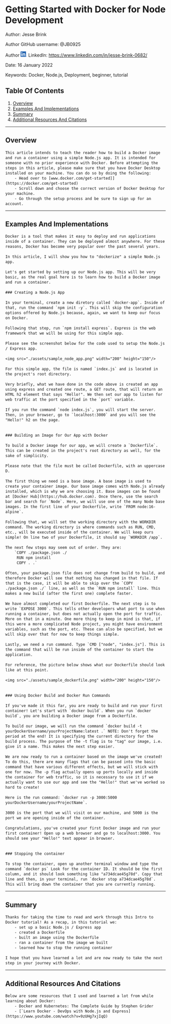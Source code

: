 # Getting Started with Docker for Node Development

Author: Jesse Brink

Author GitHub username: @JB0925

Author <img src="./assets/LI-In-Bug.png" width="20" height="17"/> LinkedIn: https://www.linkedin.com/in/jesse-brink-0682/

Date: 16 January 2022

Keywords: Docker, Node.js, Deployment, beginner, tutorial

## Table Of Contents

1. [Overview](#overview)
2. [Examples And Implementations](#examples-and-implementations)
3. [Summary](#summary)
4. [Additional Resources And Citations](#additional-resources-and-citations)

---

## Overview

    This article intends to teach the reader how to build a Docker image and run a container using a simple Node.js app. It is intended for someone with no prior experience with Docker. Before attempting the steps in this article, please make sure that you have Docker Desktop installed on your machine. You can do so by doing the following:
        - Head over to [www.docker.com/get-started]](https://docker.com/get-started)
        - Scroll down and choose the correct version of Docker Desktop for your machine.
        - Go through the setup process and be sure to sign up for an account.

---

## Examples And Implementations

    Docker is a tool that makes it easy to deploy and run applications inside of a container. They can be deployed almost anywhere. For these reasons, Docker has become very popular over the past several years.

    In this article, I will show you how to "dockerize" a simple Node.js app.

    Let's get started by setting up our Node.js app. This will be very basic, as the real goal here is to learn how to build a Docker image and run a container.

    ### Creating a Node.js App

    In your terminal, create a new diretory called `docker-app`. Inside of that, run the command `npm init -y`. This will skip the configuration options offered by Node.js because, again, we want to keep our focus on Docker.

    Following that step, run `npm install express`. Express is the web framework that we will be using for this simple app.

    Please see the screenshot below for the code used to setup the Node.js / Express app.

    <img src="./assets/sample_node_app.png" width="200" height="150"/>

    For this simple app, the file is named `index.js` and is located in the project's root directory.

    Very briefly, what we have done in the code above is created an app using express and created one route, a GET route, that will return an HTML h2 element that says "Hello!". We then set our app to listen for web traffic at the port specified in the `port` variable.

    If you run the command `node index.js`, you will start the server. Then, in your browser, go to `localhost:3000` and you will see the "Hello!" h2 on the page.


    ### Building an Image for Our App with Docker

    To build a Docker image for our app, we will create a `Dockerfile`. This can be created in the project's root directory as well, for the sake of simplicity.

    Please note that the file must be called Dockerfile, with an uppercase D.

    The first thing we need is a base image. A base image is used to create your container image. Our base image comes with Node.js already installed, which is why we are choosing it. Base images can be found at [Docker Hub](https://hub.docker.com). Once there, use the search bar and search for `Node`. Here, we will use one of the many Node base images. In the first line of your Dockerfile, write `FROM node:16-alpine`.

    Following that, we will set the working directory with the WORKDIR command. The working directory is where commands such as RUN, CMD, etc., will be executed inside of the container. We will keep ours simple! On line two of your Dockerfile, it should say `WORKDIR /app`.

    The next few steps may seem out of order. They are:
        `COPY ./package.json ./
         RUN npm install
         COPY . .`

    Often, your package.json file does not change from build to build, and therefore Docker will see that nothing has changed in that file. If that is the case, it will be able to skip over the `COPY ./package.json ./` line, as well as the `RUN npm install` line. This makes a new build (after the first one) complete faster.

    We have almost completed our first Dockerfile. The next step is to write `EXPOSE 3000`. This tells other developers what port to use when running a container, but does not actually open the port for traffic. More on that in a minute. One more thing to keep in mind is that, if this were a more complicated Node project, you might have environment variables, such as the port, etc. These can also be specified, but we will skip over that for now to keep things simple.

    Lastly, we need a run command. Type `CMD ["node", "index.js"]. This is the command that will be run inside of the container to start the application.

    For reference, the picture below shows what our Dockerfile should look like at this point.

    <img src="./assets/sample_dockerfile.png" width="200" height="150"/>


    ### Using Docker Build and Docker Run Commands

    If you've made it this far, you are ready to build and run your first container! Let's start with `docker build`. When you run `docker build`, you are building a Docker image from a Dockerfile.

    To build our image, we will run the command `docker build -t yourDockerUsername/yourProjectName:latest .` NOTE: Don't forget the period at the end! It is specifying the current directory for the build process. The purpose of the -t flag is to "tag" our image, i.e. give it a name. This makes the next step easier.

    We are now ready to run a container based on the image we've created! To do this, there are many flags that can be passed into the basic command that have various different effects, but we will stick with one for now. The -p flag actually opens up ports locally and inside the container for web traffic, so it is necessary to use it if we actually want to use our app and see the "Hello!" that we've worked so hard to create!

    Here is the run command: `docker run -p 3000:5000 yourDockerUsername/yourProjectName`.

    3000 is the port that we will visit on our machine, and 5000 is the port we are opening inside of the container.

    Congratulations, you've created your first Docker image and run your first container! Open up a web browser and go to localhost:3000. You should see your "Hello!" text appear in browser.


    ### Stopping the container

    To stop the container, open up another terminal window and type the command `docker ps` Look for the container ID. It should be the first column, and it should look something like "a734dcae45g78d". Copy that line and then, in your terminal, run `docker stop a734dcae45g78d`. This will bring down the container that you are currently running.

---

## Summary

    Thanks for taking the time to read and work through this Intro to Docker tutorial! As a recap, in this tutorial we:
        - set up a basic Node.js / Express app
        - created a Dockerfile
        - built an image using the Dockerfile
        - ran a container from the image we built
        - learned how to stop the running container

    I hope that you have learned a lot and are now ready to take the next step in your journey with Docker.

---

## Additional Resources And Citations

    Below are some resources that I used and learned a lot from while learning about Docker:
        - Docker and Kubernetes: The Complete Guide by Stephen Grider
        - [`Learn Docker - DevOps with Node.js and Express](https://www.youtube.com/watch?v=9zUHg7xjIqQ)
